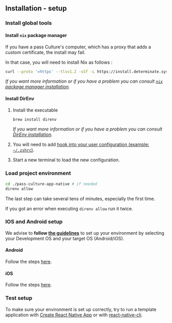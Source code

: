 ## Installation - setup

### Install global tools

#### Install `nix` package manager

If you have a pass Culture's computer, which has a proxy that adds a custom certificate, the install may fail.

In that case, you will need to install Nix as follows :

```sh
curl --proto '=https' --tlsv1.2 -sSf -L https://install.determinate.systems/nix | sh -s -- install  --ssl-cert-file '/Library/Application Support'/*/*/data/*cacert.pem
```

_If you want more information or if you have a problem you can consult [`nix` package manager installation](https://github.com/DeterminateSystems/nix-installer#the-determinate-nix-installer)._

#### Install DirEnv

1. Install the executable

   ```sh
   brew install direnv
   ```

   _If you want more information or if you have a problem you can consult [DirEnv installation](https://direnv.net/)._

2. You will need to add [hook into your user configuration (example: `~/.zshrc`)](https://direnv.net/docs/hook.html).

3. Start a new terminal to load the new configuration.

### Load project environment

```sh
cd ./pass-culture-app-native # if needed
direnv allow
```

The last step can take several tens of minutes, especially the first time.

If you got an error when executing `direnv allow` run it twice.

### IOS and Android setup

We advise to **follow [the guidelines](https://reactnative.dev/docs/set-up-your-environment)** to set up your environment by selecting your Development OS and your target OS (Android/iOS).

#### Android

Follow the steps [here](/doc/installation/Android.md).

#### iOS

Follow the steps [here](/doc/installation/iOS.md).

### Test setup

To make sure your environment is set up correctly, try to run a template application with [Create React Native App](https://github.com/expo/create-react-native-app) or with [react-native-cli](https://github.com/react-native-community/cli).
